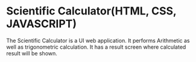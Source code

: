# Scientific Calculator(HTML, CSS, JAVASCRIPT)
The Scientific Calculator is a UI web application.
It performs Arithmetic as well as trigonometric calculation.
It has a result screen where calculated result will be shown.
